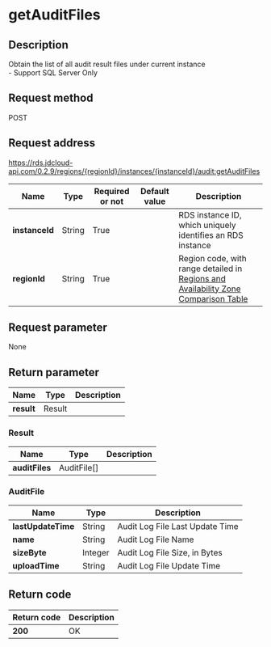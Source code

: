 # getAuditFiles


## Description
Obtain the list of all audit result files under current instance<br>- Support SQL Server Only

## Request method
POST

## Request address
https://rds.jdcloud-api.com/0.2.9/regions/{regionId}/instances/{instanceId}/audit:getAuditFiles

|Name|Type|Required or not|Default value|Description|
|---|---|---|---|---|
|**instanceId**|String|True||RDS instance ID, which uniquely identifies an RDS instance|
|**regionId**|String|True||Region code, with range detailed in [Regions and Availability Zone Comparison Table](../Enum-Definitions/Regions-AZ.md)|

## Request parameter
None


## Return parameter
|Name|Type|Description|
|---|---|---|
|**result**|Result||


### Result
|Name|Type|Description|
|---|---|---|
|**auditFiles**|AuditFile[]||
### AuditFile
|Name|Type|Description|
|---|---|---|
|**lastUpdateTime**|String|Audit Log File Last Update Time|
|**name**|String|Audit Log File Name|
|**sizeByte**|Integer|Audit Log File Size, in Bytes|
|**uploadTime**|String|Audit Log File Update Time|

## Return code
|Return code|Description|
|---|---|
|**200**|OK|
